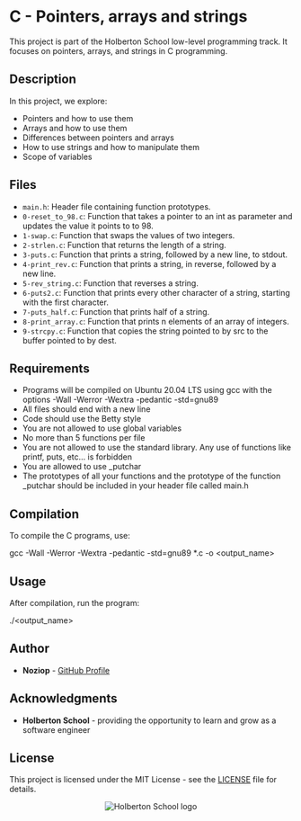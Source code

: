 # C - Pointers, arrays and strings

This project is part of the Holberton School low-level programming track. It focuses on pointers, arrays, and strings in C programming.

## Description

In this project, we explore:
- Pointers and how to use them
- Arrays and how to use them
- Differences between pointers and arrays
- How to use strings and how to manipulate them
- Scope of variables

## Files

* `main.h`: Header file containing function prototypes.
* `0-reset_to_98.c`: Function that takes a pointer to an int as parameter and updates the value it points to to 98.
* `1-swap.c`: Function that swaps the values of two integers.
* `2-strlen.c`: Function that returns the length of a string.
* `3-puts.c`: Function that prints a string, followed by a new line, to stdout.
* `4-print_rev.c`: Function that prints a string, in reverse, followed by a new line.
* `5-rev_string.c`: Function that reverses a string.
* `6-puts2.c`: Function that prints every other character of a string, starting with the first character.
* `7-puts_half.c`: Function that prints half of a string.
* `8-print_array.c`: Function that prints n elements of an array of integers.
* `9-strcpy.c`: Function that copies the string pointed to by src to the buffer pointed to by dest.

## Requirements

* Programs will be compiled on Ubuntu 20.04 LTS using gcc with the options -Wall -Werror -Wextra -pedantic -std=gnu89
* All files should end with a new line
* Code should use the Betty style
* You are not allowed to use global variables
* No more than 5 functions per file
* You are not allowed to use the standard library. Any use of functions like printf, puts, etc… is forbidden
* You are allowed to use _putchar
* The prototypes of all your functions and the prototype of the function _putchar should be included in your header file called main.h

## Compilation

To compile the C programs, use:

gcc -Wall -Werror -Wextra -pedantic -std=gnu89 *.c -o <output_name>

## Usage

After compilation, run the program:

./<output_name>

## Author

* **Noziop** - [GitHub Profile](https://github.com/Noziop)

## Acknowledgments

* **Holberton School** - providing the opportunity to learn and grow as a software engineer

## License

This project is licensed under the MIT License - see the [LICENSE](LICENSE) file for details.


<p align="center">
  <img
   src="https://cdn.prod.website-files.com/64107f65f30b69371e3d6bfa/65c6179aa44b63fa4f31e7ad_Holberton-Logo-Cherry.svg"
   alt="Holberton School logo">
</p>

